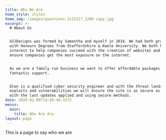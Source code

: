 ```yaml
---
title: Who We Are
home_style: style1
home_img: /images/questions-2132217_1280 copy.jpg
excerpt: >-
  # About Us


  GSJDesigns was formed by Samantha and myself in 2018. We had both graduated
  with Honours Degrees from Staffordshire & Keele University. We both have an
  interest to help companies succeed with the creation of websites and email to
  ensure companies get the most exposure on the internet.


  As we are a family run business we want to offer affordable packages and offer
  fantastic support.


  Glen is a qualified cyber security engineer and with the threat landscape of
  exploits and vulnerabilities we will ensure the site is as secure as it can be
  with the last updates applied and using secure methods.
date: 2020-02-09T14:49:48.327Z
menus:
  main:
    title: Who Are Are
layout: page
---
```

This is a page to say who we are
